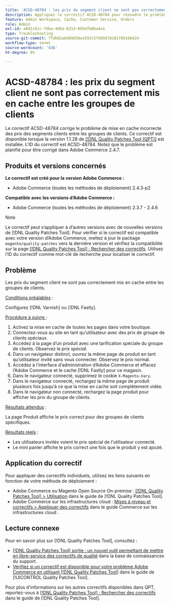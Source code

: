 ```yaml
---
title: 'ACSD-48784 : les prix du segment client ne sont pas correctement mis en cache entre les groupes de clients'
description: Appliquez le correctif ACSD-48784 pour résoudre le problème d’Adobe Commerce où les prix des segments clients sont incorrectement mis en cache entre les groupes de clients.
feature: Admin Workspace, Cache, Customer Service, Orders
role: Admin
exl-id: a691c61c-fdba-4d6a-8314-095dfb0ba4a1
type: Troubleshooting
source-git-commit: 7fdb02a6d89d50ea593c5fd99d78101f89198424
workflow-type: tm+mt
source-wordcount: '436'
ht-degree: 0%

---
```


# ACSD-48784 : les prix du segment client ne sont pas correctement mis en cache entre les groupes de clients

Le correctif ACSD-48784 corrige le problème de mise en cache incorrecte des prix des segments clients entre les groupes de clients. Ce correctif est disponible lorsque la version 1.1.28 de [[!DNL Quality Patches Tool (QPT)]](https://experienceleague.adobe.com/fr/docs/commerce-operations/tools/quality-patches-tool/quality-patches-tool-to-self-serve-quality-patches) est installée. L’ID du correctif est ACSD-48784. Notez que le problème est planifié pour être corrigé dans Adobe Commerce 2.4.7.

## Produits et versions concernés

**Le correctif est créé pour la version Adobe Commerce :**

* Adobe Commerce (toutes les méthodes de déploiement) 2.4.3-p2

**Compatible avec les versions d’Adobe Commerce :**

* Adobe Commerce (toutes les méthodes de déploiement) 2.3.7 - 2.4.6

>[!NOTE]
>
>Le correctif peut s’appliquer à d’autres versions avec de nouvelles versions de [!DNL Quality Patches Tool]. Pour vérifier si le correctif est compatible avec votre version d’Adobe Commerce, mettez à jour le package `magento/quality-patches` vers la dernière version et vérifiez la compatibilité sur la page [[!DNL Quality Patches Tool] : Rechercher des correctifs](https://experienceleague.adobe.com/tools/commerce-quality-patches/index.html?lang=fr). Utilisez l’ID du correctif comme mot-clé de recherche pour localiser le correctif.

## Problème

Les prix du segment client ne sont pas correctement mis en cache entre les groupes de clients.

<u>Conditions préalables</u> :

Configurez [!DNL Varnish] ou [!DNL Fastly].

<u>Procédure à suivre </u> :

1. Activez la mise en cache de toutes les pages dans votre boutique.
1. Connectez-vous au site en tant qu’utilisateur avec des prix de groupe de clients spéciaux.
1. Accédez à la page d’un produit avec une tarification spéciale du groupe de clients. Observez le *prix spécial*.
1. Dans un navigateur distinct, ouvrez la même page de produit en tant qu’utilisateur invité sans vous connecter. Observez le prix normal.
1. Accédez à l’interface d’administration d’Adobe Commerce et effacez l’Adobe Commerce et le cache [!DNL Fastly] pour ce magasin.
1. Dans le navigateur connecté, supprimez le cookie `X-Magento-Vary`.
1. Dans le navigateur connecté, rechargez la même page de produit plusieurs fois jusqu’à ce que la mise en cache soit complètement vidée.
1. Dans le navigateur non connecté, rechargez la page produit pour afficher les prix du groupe de clients.

<u>Résultats attendus</u> :

La page Produit affiche le prix correct pour des groupes de clients spécifiques.

<u>Résultats réels</u> :

* Les utilisateurs invités voient le prix spécial de l&#39;utilisateur connecté.
* Le mini panier affiche le prix correct une fois que le produit y est ajouté.

## Application du correctif

Pour appliquer des correctifs individuels, utilisez les liens suivants en fonction de votre méthode de déploiement :

* Adobe Commerce ou Magento Open Source On-premise : [[!DNL Quality Patches Tool] > Utilisation](/help/tools/quality-patches-tool/usage.md) dans le guide de [!DNL Quality Patches Tool].
* Adobe Commerce sur les infrastructures cloud : [Mises à niveau et correctifs > Appliquer des correctifs](https://experienceleague.adobe.com/docs/commerce-cloud-service/user-guide/develop/upgrade/apply-patches.html?lang=fr) dans le guide Commerce sur les infrastructures cloud .

## Lecture connexe

Pour en savoir plus sur [!DNL Quality Patches Tool], consultez :

* [[!DNL Quality Patches Tool] sortie : un nouvel outil permettant de mettre en libre-service des correctifs de qualité](https://experienceleague.adobe.com/fr/docs/commerce-operations/tools/quality-patches-tool/quality-patches-tool-to-self-serve-quality-patches) dans la base de connaissances du support.
* [Vérifiez si un correctif est disponible pour votre problème Adobe Commerce en utilisant [!DNL Quality Patches Tool]](/help/tools/quality-patches-tool/patches-available-in-qpt/check-patch-for-magento-issue-with-magento-quality-patches.md) dans le guide de [!UICONTROL Quality Patches Tool].


Pour plus d’informations sur les autres correctifs disponibles dans QPT, reportez-vous à [[!DNL Quality Patches Tool] : Rechercher des correctifs](https://experienceleague.adobe.com/tools/commerce-quality-patches/index.html?lang=fr) dans le guide de [!DNL Quality Patches Tool].
